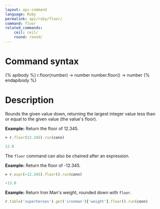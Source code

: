 ```yaml
---
layout: api-command
language: Ruby
permalink: api/ruby/floor/
command: floor
related_commands:
    ceil: ceil/
    round: round/
---
```

# Command syntax #

{% apibody %}
r.floor(number) &rarr; number
number.floor() &rarr; number
{% endapibody %}

# Description #

Rounds the given value down, returning the largest integer value less than or equal to the given value (the value's floor).

__Example:__ Return the floor of 12.345.

```rb
> r.floor(12.345).run(conn)

12.0
```

The `floor` command can also be chained after an expression.

__Example:__ Return the floor of -12.345.

```rb
> r.expr(-12.345).floor().run(conn)

-13.0
```

__Example:__ Return Iron Man's weight, rounded down with `floor`.

```rb
r.table('superheroes').get('ironman')['weight'].floor().run(conn)
```
